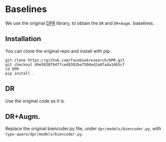 # Baselines

We use the original [DPR](https://github.com/facebookresearch/DPR) library, to obtain the `DR` and `DR+Augm.` baselines. 

## Installation  
You can clone the original repo and install with pip.
```
git clone https://github.com/facebookresearch/DPR.git
git checkout 49e5838f94ffced8392be750ded2a8fa4a14b5cf
cd DPR
pip install .
```
## DR
Use the original code as it is.

## DR+Augm.
Replace the original biencoder.py file, under `dpr/models/biencoder.py`, with `typo-aware/dpr/models/biencoder.py`.
